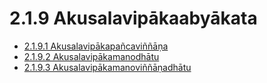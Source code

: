 

# 2.1.9 Akusalavipākaabyākata

* [2.1.9.1 Akusalavipākapañcaviññāṇa](2.1.9/2.1.9.1.md)
* [2.1.9.2 Akusalavipākamanodhātu](2.1.9/2.1.9.2.md)
* [2.1.9.3 Akusalavipākamanoviññāṇadhātu](2.1.9/2.1.9.3.md)



